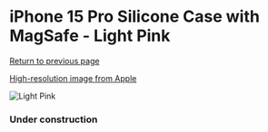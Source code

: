 # iPhone 15 Pro Silicone Case with MagSafe - Light Pink

[Return to previous page](/iphone_15)

[High-resolution image from Apple](https://store.storeimages.cdn-apple.com/8756/as-images.apple.com/is/MT1F3?wid=4500&hei=4500&fmt=png)

<div style="width: 384px"><img src="/everyphone/MT1F3.png" alt="Light Pink"></div>

### Under construction
